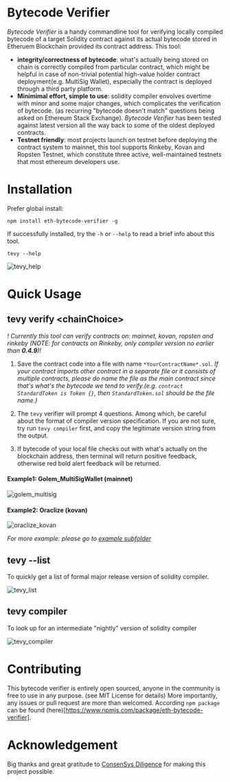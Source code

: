 # Bytecode Verifier
*Bytecode Verifier* is a handy commandline tool for verifying locally compiled bytecode of a target Solidity contract against its actual bytecode stored in Etheruem Blockchain provided its contract address. This tool:

* **integrity/correctness of bytecode**: what's actually being stored on chain is correctly compiled from particular contract, which might be helpful in case of non-trivial potential high-value holder contract deployment(e.g. MultiSig Wallet), especially the contract is deployed through a third party platform.
* **Minimimal effort, simple to use**: solidity compiler envolves overtime with minor and some major changes, which complicates the verification of bytecode. (as recurring "bytecode doesn't match" questions being asked on Ethereum Stack Exchange). *Bytecode Verifier* has been tested against latest version all the way back to some of the oldest deployed contracts.
* **Testnet friendly**: most projects launch on testnet before deploying the contract system to mainnet, this tool supports Rinkeby, Kovan and Ropsten Testnet, which constitute three active, well-maintained testnets that most ethereum developers use.

# Installation
Prefer global install:
```shell
npm install eth-bytecode-verifier -g
```

If successfully installed, try the `-h` or `--help` to read a brief info about this tool.
```shell
tevy --help
```
![tevy_help](../master/assets/tevy_help.png)

# Quick Usage

## tevy verify \<chainChoice>
*! Currently this tool can verify contracts on: mainnet, kovan, ropsten and rinkeby (NOTE: for contracts on Rinkeby, only compiler version no earlier than **0.4.9**)!*
1. Save the contract code into a file with name `*YourContractName*.sol`.
 *If your contract imports other contract in a separate file or it consists of multiple contracts, please do name the file as the main contract since that's what's the bytecode we tend to verify.(e.g. `contract StandardToken is Token {}`, then `StandardToken.sol` should be the file name.)*

2. The `tevy` verifier will prompt 4 questions. Among which, be careful about the format of compiler version specification. If you are not sure, try run `tevy compiler` first, and copy the legitimate version string from the output.

3. If bytecode of your local file checks out with what's actually on the blockchain address, then terminal will return positive feedback, otherwise red bold alert feedback will be returned.

#### Example1: Golem_MultiSigWallet (mainnet)
![golem_multisig](../master/example/GolemMultisig/tevy_golem_multisig.png)

#### Example2: Oraclize (kovan)
![oraclize_kovan](../master/example/Oraclize(kovan)/oraclize_kovan.png)

*For more example: please go to [example subfolder](https://github.com/ConsenSys/bytecode-verifier/tree/master/example)*

## tevy --list

To quickly get a list of formal major release version of solidity compiler.

![tevy_list](../master/assets/tevy_list.png)

## tevy compiler

To look up for an intermediate "nightly" version of solidity compiler

![tevy_compiler](../master/assets/tevy_compiler.png)

# Contributing
This bytecode verifier is entirely open sourced, anyone in the community is free to use in any purpose. (see MIT License for details) More importantly, any issues or pull request are more than welcomed. According `npm package` can be found (here)[https://www.npmjs.com/package/eth-bytecode-verifier].

# Acknowledgement 
Big thanks and great gratitude to [ConsenSys Diligence](https://medium.com/@c.diligence) for making this project possible.
